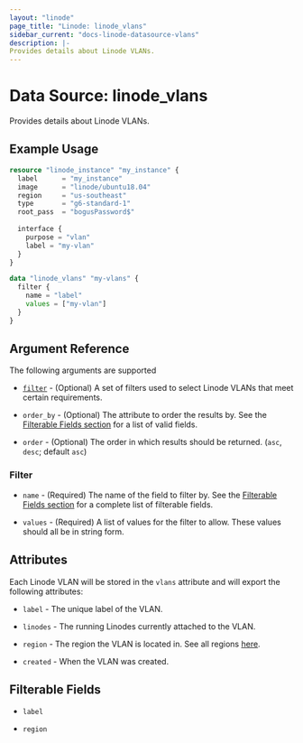 ```yaml
---
layout: "linode"
page_title: "Linode: linode_vlans"
sidebar_current: "docs-linode-datasource-vlans"
description: |-
Provides details about Linode VLANs.
---
```


# Data Source: linode\_vlans

Provides details about Linode VLANs.

## Example Usage

```terraform
resource "linode_instance" "my_instance" {
  label      = "my_instance"
  image      = "linode/ubuntu18.04"
  region     = "us-southeast"
  type       = "g6-standard-1"
  root_pass  = "bogusPassword$"
  
  interface {
    purpose = "vlan"
    label = "my-vlan"
  }
}

data "linode_vlans" "my-vlans" {
  filter {
    name = "label"
    values = ["my-vlan"]
  }
}
```

## Argument Reference

The following arguments are supported

* [`filter`](#filter) - (Optional) A set of filters used to select Linode VLANs that meet certain requirements.

* `order_by` - (Optional) The attribute to order the results by. See the [Filterable Fields section](#filterable-fields) for a list of valid fields.

* `order` - (Optional) The order in which results should be returned. (`asc`, `desc`; default `asc`)

### Filter

* `name` - (Required) The name of the field to filter by. See the [Filterable Fields section](#filterable-fields) for a complete list of filterable fields.

* `values` - (Required) A list of values for the filter to allow. These values should all be in string form.

## Attributes

Each Linode VLAN will be stored in the `vlans` attribute and will export the following attributes:

* `label` - The unique label of the VLAN.

* `linodes` - The running Linodes currently attached to the VLAN.

* `region` - The region the VLAN is located in. See all regions [here](https://api.linode.com/v4/regions).

* `created` - When the VLAN was created.

## Filterable Fields

* `label`

* `region`
